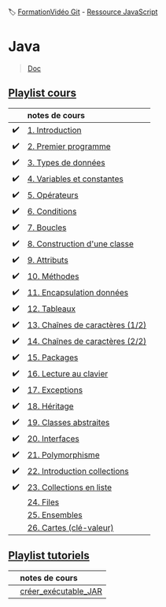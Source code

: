 :label: [FormationVidéo Git](https://github.com/jasonchampagne/FormationVideo) - [Ressource JavaScript](https://github.com/jasonchampagne/FormationVideo/tree/master/Ressources/Java)

# Java
> [Doc](https://docs.oracle.com/en/java/javase/index.html)  

## [Playlist cours](https://github.com/jasonchampagne/FormationVideo/blob/master/Playlists/java-cours.md)  

||notes de cours|
-|:-|
|:heavy_check_mark:|[1. Introduction](cours/001_installation/note.md)
|:heavy_check_mark:|[2. Premier programme](cours/002_premier_programme/note.md)
|:heavy_check_mark:|[3. Types de données](cours/003_types_de_données/note.md)
|:heavy_check_mark:|[4. Variables et constantes](cours/004_variables_et_constantes/note.md)
|:heavy_check_mark:|[5. Opérateurs](cours/005_opérateurs/note.md)
|:heavy_check_mark:|[6. Conditions](cours/006_conditions/note.md)
|:heavy_check_mark:|[7. Boucles](cours/007_boucles/note.md)
|:heavy_check_mark:|[8. Construction d'une classe](cours/008_construction_d'une_classe/note.md)
|:heavy_check_mark:|[9. Attributs](cours/009_attributs/note.md)
|:heavy_check_mark:|[10. Méthodes](cours/010_méthodes/note.md)
|:heavy_check_mark:|[11. Encapsulation données](cours/011_encapsulation_données/note.md)
|:heavy_check_mark:|[12. Tableaux](cours/012_tableaux/note.md)
|:heavy_check_mark:|[13. Chaînes de caractères (1/2)](cours/013_chaînes_de_caractères_(1_2)/note.md)
|:heavy_check_mark:|[14. Chaînes de caractères (2/2)](cours/014_chaînes_de_caractères_(2_2)/note.md)
|:heavy_check_mark:|[15. Packages](cours/015_packages/note.md)
|:heavy_check_mark:|[16. Lecture au clavier](cours/016_lecture_au_clavier/note.md)
|:heavy_check_mark:|[17. Exceptions](cours/017_exceptions/note.md)
|:heavy_check_mark:|[18. Héritage](cours/018_héritage/note.md)
|:heavy_check_mark:|[19. Classes abstraites](cours/019_classes_abstraites/note.md)
|:heavy_check_mark:|[20. Interfaces](cours/020_interfaces/note.md)
|:heavy_check_mark:|[21. Polymorphisme](cours/021_polymorphisme/note.md)
|:heavy_check_mark:|[22. Introduction collections](cours/022_introduction_collections/note.md)
|:heavy_check_mark:|[23. Collections en liste](cours/023_collections_en_liste/note.md)
||[24. Files](cours/024_files/note.md)
||[25. Ensembles](cours/025_ensembles/note.md)
||[26. Cartes (clé-valeur)](cours/026_cartes_clé-valeur/note.md)

## [Playlist tutoriels](https://github.com/jasonchampagne/FormationVideo/blob/master/Playlists/java-tutoriels.md)  

||notes de cours|
-|:-|
||[créer_exécutable_JAR](cours/créer_exécutable_JAR.md)